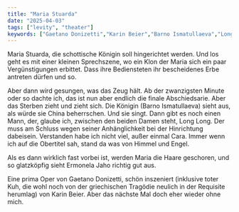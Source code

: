 ```yaml
---
title: "Maria Stuarda"
date: "2025-04-03"
tags: ["levity", "theater"]
keywords: ["Gaetano Donizetti","Karin Beier","Barno Ismatullaeva","Long Long","Ermonela Jaho"]
---
```

Maria Stuarda, die schottische Königin soll hingerichtet werden. Und los geht es mit einer kleinen Sprechszene, wo ein Klon der Maria sich ein paar Vergünstigungen erbittet. Dass ihre Bediensteten ihr bescheidenes Erbe antreten dürfen und so.

Aber dann wird gesungen, was das Zeug hält. Ab der zwanzigsten Minute oder so dachte ich, das ist nun aber endlich die finale Abschiedsarie. Aber das Sterben zieht und zieht sich. Die Königin (Barno Ismatullaeva) sieht aus, als würde sie China beherrschen. Und sie singt. Dann gibt es noch einen Mann, der, glaube ich, zwischen den beiden Damen steht, Long Long. Der muss am Schluss wegen seiner Anhänglichkeit bei der Hinrichtung dabeisein. Verstanden habe ich nicht viel, außer einmal Cara. Immer wenn ich auf die Obertitel sah, stand da was von Himmel und Engel. 

Als es dann wirklich fast vorbei ist, werden Maria die Haare geschoren, und so glatzköpfig sieht Ermonela Jaho richtig gut aus.

Eine prima Oper von Gaetano Donizetti, schön inszeniert (inklusive toter Kuh, die wohl noch von der griechischen Tragödie neulich in der Requisite herumlag) von Karin Beier. Aber das nächste Mal doch eher wieder ohne mich.